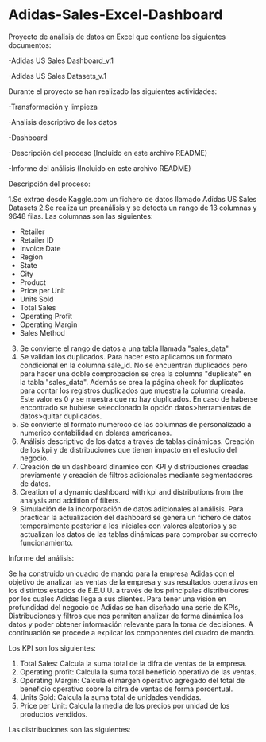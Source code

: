 # Adidas-Sales-Excel-Dashboard
Proyecto de análisis de datos en Excel que contiene los siguientes documentos: 

-Adidas US Sales Dashboard_v.1

-Adidas US Sales Datasets_v.1


Durante el proyecto se han realizado las siguientes actividades:

-Transformación y limpieza

-Analisis descriptivo de los datos

-Dashboard

-Descripción del proceso (Incluido en este archivo README)

-Informe del análisis (Incluido en este archivo README)


Descripción del proceso:

1.Se extrae desde Kaggle.com un fichero de datos llamado Adidas US Sales Datasets
2.Se realiza un preanálisis y se detecta un rango de 13 columnas y 9648 filas. Las columnas son las siguientes: 
- Retailer
- Retailer ID
- Invoice Date
- Region
- State
- City
- Product
- Price per Unit
- Units Sold
- Total Sales
- Operating Profit
- Operating Margin
- Sales Method
3. Se convierte el rango de datos a una tabla llamada "sales_data"
4. Se validan los duplicados. Para hacer esto aplicamos un formato condicional en la columna sale_id. No se encuentran duplicados pero para hacer una doble comprobación se crea la columna "duplicate" en la tabla "sales_data". Además se crea la página check for duplicates para contar los registros duplicados que muestra la columna creada. Este valor es 0 y se muestra que no hay duplicados. En caso de haberse encontrado se hubiese seleccionado la opción datos>herramientas de datos>quitar duplicados.
5. Se convierte el formato numeroco de las columnas de personalizado a numerico contabilidad en dolares americanos.
6. Análisis descriptivo de los datos a través de tablas dinámicas. Creación de los kpi y de distribuciones que tienen impacto en el estudio del negocio.
7. Creación de un dashboard dinamico con KPI y distribuciones creadas previamente y creación de filtros adicionales mediante segmentadores de datos.
7. Creation of a dynamic dashboard with kpi and distributions from the analysis and addition of filters.
8. Simulación de la incorporación de datos adicionales al análisis. Para practicar la actualización del dashboard se genera un fichero de datos temporalmente posterior a los iniciales con valores aleatorios y se actualizan los datos de las tablas dinámicas para comprobar su correcto funcionamiento.


  Informe del análisis:

Se ha construido un cuadro de mando para la empresa Adidas con el objetivo de analizar las ventas de la empresa y sus resultados operativos en los distintos estados de E.E.U.U. a través de los principales distribuidores por los cuales Adidas llega a sus clientes.
Para tener una visión en profundidad del negocio de Adidas se han diseñado una serie de KPIs, Distribuciones y filtros que nos permiten analizar de forma dinámica los datos y poder obtener información relevante para la toma de decisiones. A continuación se procede a explicar los componentes del cuadro de mando.

Los KPI son los siguientes:
1. Total Sales: Calcula la suma total de la difra de ventas de la empresa.
2. Operating profit: Calcula la suma total  beneficio operativo de las ventas.
3. Operating Margin: Calcula el margen operativo agregado del total de beneficio operativo sobre la cifra de ventas de forma porcentual.
4. Units Sold: Calcula la suma total de unidades vendidas.
5. Price per Unit: Calcula la media de los precios por unidad de los productos vendidos.

Las distribuciones son las siguientes: 


  
  
